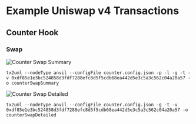 # Example Uniswap v4 Transactions

## Counter Hook

<!-- ### Setup

[Counter Swap](./counterSwap.svg)

```
tx2uml --nodeType anvil --configFile counter.config.json -t -l -g -v 0x9cf249890694687e28f66952c3a0469e9150dc788c2a4983ba7e373433270c44,0xc1756dfb5669fe320edb26f99150f836448b07aed75b453604fe3af20ba97e72,0x02ff4b04a82193eba7247358a09a1d0630159a0e54d946d1d45a10dff6ce3388 -o counterSetup
``` -->

### Swap

![Counter Swap Summary](./counterSwapSummary.svg)

```
tx2uml --nodeType anvil --configFile counter.config.json -p -l -g -t -v 0xdf85e1e3bc524858d3fdf7288efc8d5f5cdb68ea442d5e3c5a3c562c04a20a57 -o counterSwapSummary
```

![Counter Swap Detailed](./counterSwapDetailed.svg)

```
tx2uml --nodeType anvil --configFile counter.config.json -g -t -v 0xdf85e1e3bc524858d3fdf7288efc8d5f5cdb68ea442d5e3c5a3c562c04a20a57 -o counterSwapDetailed
```
